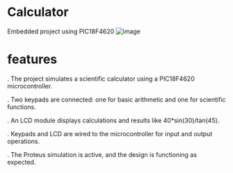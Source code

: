 # Calculator
Embedded project using PIC18F4620
![image](https://github.com/user-attachments/assets/b5a53ec5-103a-4904-a178-2d8b9c1fee7d)

# features 
. The project simulates a scientific calculator using a PIC18F4620 microcontroller.

. Two keypads are connected: one for basic arithmetic and one for scientific functions.

. An LCD module displays calculations and results like 40*sin(30)/tan(45).

. Keypads and LCD are wired to the microcontroller for input and output operations.

. The Proteus simulation is active, and the design is functioning as expected.


